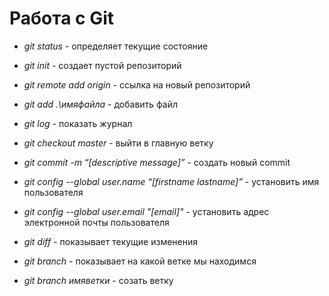 # Работа c Git

- *git status* - определяет текущие состояние

- *git init* - создает пустой репозиторий 

- *git remote add origin* - ссылка на новый репозиторий 

- *git add .\имяфайла* - добавить файл

- *git log* - показать журнал 

- *git checkout master* - выйти в главную ветку 

- *git commit -m “[descriptive message]”* - создать новый commit

- *git config --global user.name “[firstname lastname]”* - установить имя пользователя

- *git config --global user.email "[email]"* - установить адрес электронной почты пользователя

- *git diff* - показывает текущие изменения

- *git branch* - показывает на какой ветке мы находимся 

- *git branch имяветки* - созать ветку
